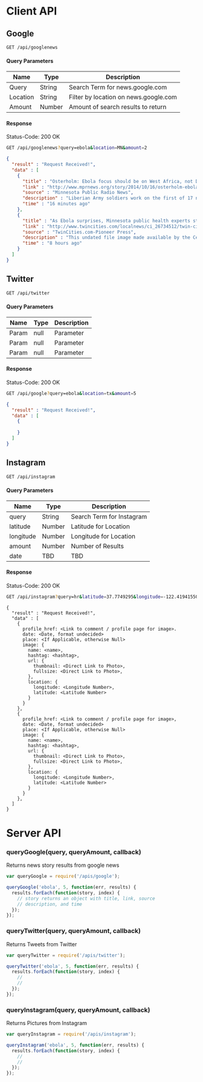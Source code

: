 <!-- Use http://www.tablesgenerator.com/markdown_tables to build tables  -->
# Client API 

## Google

```sh
GET /api/googlenews
```

#### Query Parameters

| Name     | Type   | Description                           |
|----------|--------|---------------------------------------|
| Query    | String | Search Term for news.google.com       |
| Location | String | Filter by location on news.google.com |
| Amount   | Number | Amount of search results to return    |

#### Response

Status-Code: 200 OK

```sh
GET /api/googlenews?query=ebola&location=MN&amount=2
```

```json
{
  "result" : "Request Received!",
  "data" : [
    {
      "title" : "Osterholm: Ebola focus should be on West Africa, not Dallas",
      "link" : "http://www.mprnews.org/story/2014/10/16/osterholm-ebola",
      "source" : "Minnesota Public Radio News‎",
      "description" : "Liberian Army soldiers work on the first of 17 new Ebola treatment center on Wednesday in Tubmanburg, Liberia. John Moore / Getty Images ...",
      "time" : "16 minutes ago"
    },
    { 
      "title" : "As Ebola surprises, Minnesota public health experts step up ...",
      "link" : "http://www.twincities.com/localnews/ci_26734512/twin-cities-public-health-professionals-prep-ebola",
      "source" : "TwinCities.com-Pioneer Press‎",
      "description" : "This undated file image made available by the Centers for Disease Control (CDC) shows the Ebola virus. (AP Photo/Centers for Disease ...",
      "time" : "8 hours ago"
    }
  ]
}
```

## Twitter

```sh
GET /api/twitter
```

#### Query Parameters

| Name  | Type | Description |
|-------|------|-------------|
| Param | null | Parameter   |
| Param | null | Parameter   |
| Param | null | Parameter   |

#### Response

Status-Code: 200 OK

```sh
GET /api/google?query=ebola&location=tx&amount=5
```

```json
{
  "result" : "Request Received!",
  "data" : [
    {
      
    }
  ]
}
```

## Instagram

```sh
GET /api/instagram
```

#### Query Parameters

| Name      | Type   | Description               |
|-----------|--------|---------------------------|
| query     | String | Search Term for Instagram |
| latitude  | Number | Latitude for Location     |
| longitude | Number | Longitude for Location    |
| amount    | Number | Number of Results         |
| date      | TBD    | TBD                       |

#### Response

Status-Code: 200 OK

```sh
GET /api/instagram?query=hr&latitude=37.7749295&longitude=-122.41941550000001&date=TBD&amount=2
```

```
{
  "result" : "Request Received!",
  "data" : [
    {
      profile_href: <Link to comment / profile page for image>.
      date: <Date, format undecided>
      place: <If Applicable, otherwise Null>
      image: {
        name: <name>,
        hashtag: <hashtag>,
        url: {
          thumbnail: <Direct Link to Photo>,
          fullsize: <Direct Link to Photo>,
        },
        location: {
          longitude: <Longitude Number>,
          latitude: <Latitude Number>
        }
      }
    },
    {
      profile_href: <Link to comment / profile page for image>,
      date: <Date, format undecided>
      place: <If Applicable, otherwise Null>
      image: {
        name: <name>,
        hashtag: <hashtag>,
        url: {
          thumbnail: <Direct Link to Photo>,
          fullsize: <Direct Link to Photo>,
        },
        location: {
          longitude: <Longitude Number>,
          latitude: <Latitude Number>
        }
      }
    },
  ]
}
```

# Server API

### queryGoogle(query, queryAmount, callback)

Returns news story results from google news
```js
var queryGoogle = require('/apis/google');

queryGoogle('ebola', 5, function(err, results) {
  results.forEach(function(story, index) {
    // story returns an object with title, link, source
    // description, and time 
  });
});
```

### queryTwitter(query, queryAmount, callback)

Returns Tweets from Twitter

```js
var queryTwitter = require('/apis/twitter');

queryTwitter('ebola', 5, function(err, results) {
  results.forEach(function(story, index) {
    // 
    //
  });
});
```

### queryInstagram(query, queryAmount, callback)

Returns Pictures from Instagram

```js
var queryInstagram = require('/apis/instagram');

queryInstagram('ebola', 5, function(err, results) {
  results.forEach(function(story, index) {
    //
    //
  });
});
```
